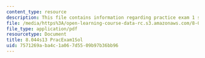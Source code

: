 ```yaml
---
content_type: resource
description: This file contains information regarding practice exam 1 solution.
file: /media/https%3A/open-learning-course-data-rc.s3.amazonaws.com/8-044-statistical-physics-i-spring-2013/7571269aba4c1a067d5509b97b36bb96_MIT8_044S13_E1Psol.pdf
file_type: application/pdf
resourcetype: Document
title: 8.044s13 PracExam1Sol
uid: 7571269a-ba4c-1a06-7d55-09b97b36bb96
---
```

